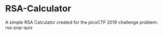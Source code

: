 # RSA-Calculator

A simple RSA Calculator created for the picoCTF 2019 challenge problem: rsa-pop-quiz
